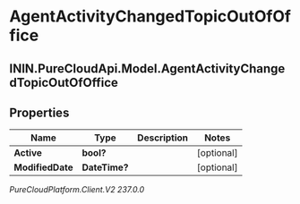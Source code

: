 # AgentActivityChangedTopicOutOfOffice

## ININ.PureCloudApi.Model.AgentActivityChangedTopicOutOfOffice

## Properties

|Name | Type | Description | Notes|
|------------ | ------------- | ------------- | -------------|
| **Active** | **bool?** |  | [optional] |
| **ModifiedDate** | **DateTime?** |  | [optional] |



_PureCloudPlatform.Client.V2 237.0.0_
